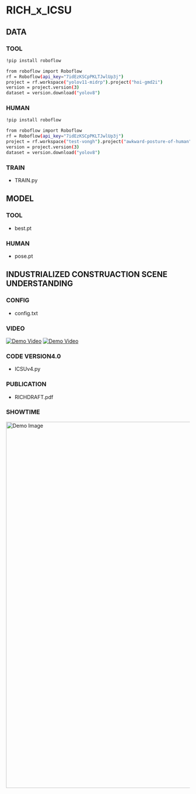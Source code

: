 # RICH_x_ICSU

## DATA

### TOOL

```bash
!pip install roboflow

from roboflow import Roboflow
rf = Roboflow(api_key="7idEzKSCpPKLTJwlUp3j")
project = rf.workspace("yolov11-midrp").project("hoi-gmd2i")
version = project.version(3)
dataset = version.download("yolov8")
```

### HUMAN

```bash
!pip install roboflow

from roboflow import Roboflow
rf = Roboflow(api_key="7idEzKSCpPKLTJwlUp3j")
project = rf.workspace("test-vongh").project("awkward-posture-of-human")
version = project.version(3)
dataset = version.download("yolov8")
```

### TRAIN
- TRAIN.py

## MODEL

### TOOL
- best.pt

### HUMAN
- pose.pt

## INDUSTRIALIZED CONSTRUACTION SCENE UNDERSTANDING

### CONFIG
- config.txt

### VIDEO
[![Demo Video](https://img.youtube.com/vi/blKOrb_HNVc/0.jpg)](https://www.youtube.com/watch?v=blKOrb_HNVc)
[![Demo Video](https://img.youtube.com/vi/HnkFMYtl7_g/0.jpg)](https://www.youtube.com/watch?v=HnkFMYtl7_g)

### CODE VERSION4.0
- ICSUv4.py

### PUBLICATION
- RICHDRAFT.pdf

### SHOWTIME
<a href="https://uflorida-my.sharepoint.com/:v:/g/personal/xulinfeng_ufl_edu/EXCJN0Z2U2FMrkVhWOUK7gIBUbDMBDlSAA6CUmPX7Kaq-A?nav=eyJyZWZlcnJhbEluZm8iOnsicmVmZXJyYWxBcHAiOiJPbmVEcml2ZUZvckJ1c2luZXNzIiwicmVmZXJyYWxBcHBQbGF0Zm9ybSI6IldlYiIsInJlZmVycmFsTW9kZSI6InZpZXciLCJyZWZlcnJhbFZpZXciOiJNeUZpbGVzTGlua0NvcHkifX0&e=Z5s1h8">
  <img src="https://github.com/user-attachments/assets/79a8c0eb-3c47-43e0-8cb3-8e76d581763f" alt="Demo Image" style="width:1000px;">
</a>

